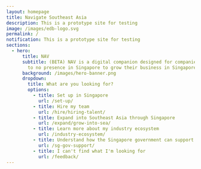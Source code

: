 ```yaml
---
layout: homepage
title: Navigate Southeast Asia
description: This is a prototype site for testing
image: /images/edb-logo.svg
permalink: /
notification: This is a prototype site for testing
sections:
  - hero:
      title: NAV
      subtitle: (BETA) NAV is a digital companion designed for companies with little
        to no presence in Singapore to grow their business in Singapore. ***
      background: /images/hero-banner.png
      dropdown:
        title: What are you looking for?
        options:
          - title: Set up in Singapore
            url: /set-up/
          - title: Hire my team
            url: /hire/hiring-talent/
          - title: Expand into Southeast Asia through Singapore
            url: /expand/grow-into-sea/
          - title: Learn more about my industry ecosystem
            url: /industry-ecosystem/
          - title: Understand how the Singapore government can support me
            url: /sg-gov-support/
          - title: I can't find what I'm looking for
            url: /feedback/
---
```

